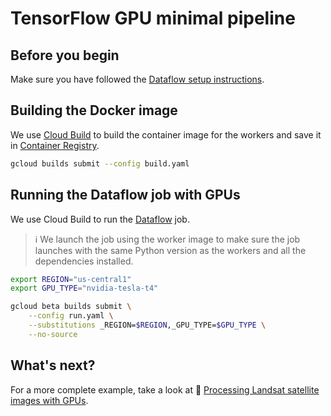 # TensorFlow GPU minimal pipeline

## Before you begin

Make sure you have followed the
[Dataflow setup instructions](../../README.md).

## Building the Docker image

We use
[Cloud Build](https://cloud.google.com/build)
to build the container image for the workers and save it in
[Container Registry](https://cloud.google.com/container-registry/).

```sh
gcloud builds submit --config build.yaml
```

## Running the Dataflow job with GPUs

We use Cloud Build to run the [Dataflow](https://cloud.google.com/dataflow) job.

> ℹ️ We launch the job using the worker image to make sure the job launches
> with the same Python version as the workers and all the dependencies installed.

```sh
export REGION="us-central1"
export GPU_TYPE="nvidia-tesla-t4"

gcloud beta builds submit \
    --config run.yaml \
    --substitutions _REGION=$REGION,_GPU_TYPE=$GPU_TYPE \
    --no-source
```

## What's next?

For a more complete example, take a look at
📝 [Processing Landsat satellite images with GPUs](https://cloud.google.com/dataflow/docs/samples/satellite-images-gpus).
